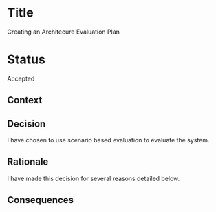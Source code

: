 # Title
Creating an Architecure Evaluation Plan

# Status
Accepted
 
## Context


## Decision
I have chosen to use scenario based evaluation to evaluate the system.

## Rationale
I have made this decision for several reasons detailed below.

## Consequences
